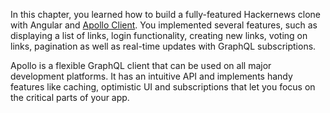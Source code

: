 In this chapter, you learned how to build a fully-featured Hackernews clone with Angular and [Apollo Client](http://dev.apollodata.com/angular2/). You implemented several features, such as displaying a list of links, login functionality, creating new links, voting on links, pagination as well as real-time updates with GraphQL subscriptions.

Apollo is a flexible GraphQL client that can be used on all major development platforms. It has an intuitive API and implements handy features like caching, optimistic UI and subscriptions that let you focus on the critical parts of your app.
